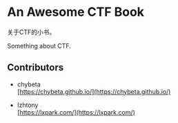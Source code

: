 # An Awesome CTF Book

关于CTF的小书。

Something about CTF.

## Contributors

* chybeta  
  [https://chybeta.github.io/](https://chybeta.github.io/)

* lzhtony  
  [https://lxpark.com/](https://lxpark.com/)



